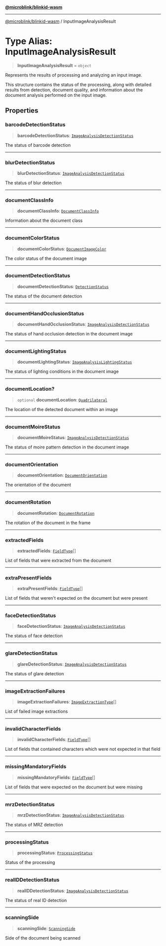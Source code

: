 [**@microblink/blinkid-wasm**](../README.md)

***

[@microblink/blinkid-wasm](../README.md) / InputImageAnalysisResult

# Type Alias: InputImageAnalysisResult

> **InputImageAnalysisResult** = `object`

Represents the results of processing and analyzing an input image.

This structure contains the status of the processing, along with detailed
results from detection, document quality, and information about the document
analysis performed on the input image.

## Properties

### barcodeDetectionStatus

> **barcodeDetectionStatus**: [`ImageAnalysisDetectionStatus`](ImageAnalysisDetectionStatus.md)

The status of barcode detection

***

### blurDetectionStatus

> **blurDetectionStatus**: [`ImageAnalysisDetectionStatus`](ImageAnalysisDetectionStatus.md)

The status of blur detection

***

### documentClassInfo

> **documentClassInfo**: [`DocumentClassInfo`](DocumentClassInfo.md)

Information about the document class

***

### documentColorStatus

> **documentColorStatus**: [`DocumentImageColor`](DocumentImageColor.md)

The color status of the document image

***

### documentDetectionStatus

> **documentDetectionStatus**: [`DetectionStatus`](DetectionStatus.md)

The status of the document detection

***

### documentHandOcclusionStatus

> **documentHandOcclusionStatus**: [`ImageAnalysisDetectionStatus`](ImageAnalysisDetectionStatus.md)

The status of hand occlusion detection in the document image

***

### documentLightingStatus

> **documentLightingStatus**: [`ImageAnalysisLightingStatus`](ImageAnalysisLightingStatus.md)

The status of lighting conditions in the document image

***

### documentLocation?

> `optional` **documentLocation**: [`Quadrilateral`](Quadrilateral.md)

The location of the detected document within an image

***

### documentMoireStatus

> **documentMoireStatus**: [`ImageAnalysisDetectionStatus`](ImageAnalysisDetectionStatus.md)

The status of moire pattern detection in the document image

***

### documentOrientation

> **documentOrientation**: [`DocumentOrientation`](DocumentOrientation.md)

The orientation of the document

***

### documentRotation

> **documentRotation**: [`DocumentRotation`](DocumentRotation.md)

The rotation of the document in the frame

***

### extractedFields

> **extractedFields**: [`FieldType`](FieldType.md)[]

List of fields that were extracted from the document

***

### extraPresentFields

> **extraPresentFields**: [`FieldType`](FieldType.md)[]

List of fields that weren't expected on the document but were present

***

### faceDetectionStatus

> **faceDetectionStatus**: [`ImageAnalysisDetectionStatus`](ImageAnalysisDetectionStatus.md)

The status of face detection

***

### glareDetectionStatus

> **glareDetectionStatus**: [`ImageAnalysisDetectionStatus`](ImageAnalysisDetectionStatus.md)

The status of glare detection

***

### imageExtractionFailures

> **imageExtractionFailures**: [`ImageExtractionType`](ImageExtractionType.md)[]

List of failed image extractions

***

### invalidCharacterFields

> **invalidCharacterFields**: [`FieldType`](FieldType.md)[]

List of fields that contained characters which were not expected in that
field

***

### missingMandatoryFields

> **missingMandatoryFields**: [`FieldType`](FieldType.md)[]

List of fields that were expected on the document but were missing

***

### mrzDetectionStatus

> **mrzDetectionStatus**: [`ImageAnalysisDetectionStatus`](ImageAnalysisDetectionStatus.md)

The status of MRZ detection

***

### processingStatus

> **processingStatus**: [`ProcessingStatus`](ProcessingStatus.md)

Status of the processing

***

### realIDDetectionStatus

> **realIDDetectionStatus**: [`ImageAnalysisDetectionStatus`](ImageAnalysisDetectionStatus.md)

The status of real ID detection

***

### scanningSide

> **scanningSide**: [`ScanningSide`](ScanningSide.md)

Side of the document being scanned
